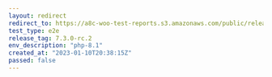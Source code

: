 ```yaml
---
layout: redirect
redirect_to: https://a8c-woo-test-reports.s3.amazonaws.com/public/release/7.3.0-rc.2/php-8.1/e2e/index.html
test_type: e2e
release_tag: 7.3.0-rc.2
env_description: "php-8.1"
created_at: "2023-01-10T20:38:15Z"
passed: false
---
```


